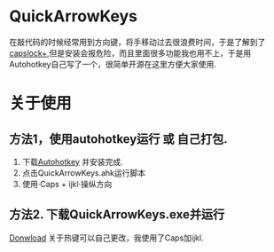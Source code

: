 # QuickArrowKeys
在敲代码的时候经常用到方向键，将手移动过去很浪费时间，于是了解到了[capslock+](https://capslox.com/capslock-plus/en.html),但是安装会报危险，而且里面很多功能我也用不上，于是用Autohotkey自己写了一个，很简单开源在这里方便大家使用.

# 关于使用
## 方法1，使用autohotkey运行 或 自己打包.
1. 下载[Autohotkey](https://www.autohotkey.com/) 并安装完成.
2. 点击QuickArrowKeys.ahk运行脚本
3. 使用·Caps + ijkl·操纵方向

## 方法2. 下载QuickArrowKeys.exe并运行
[Donwload](https://github.com/ishalltear/QuickArrowKeys/blob/master/QuickArrowKeys.exe)
关于热键可以自己更改，我使用了Caps加ijkl.
